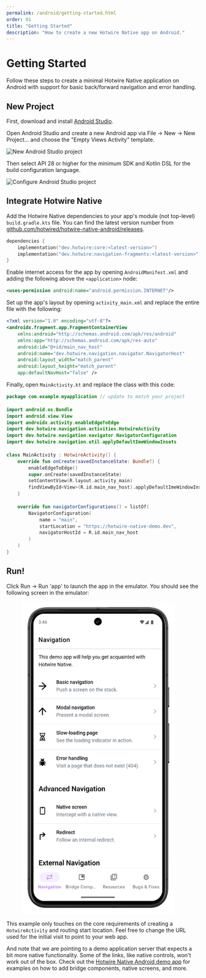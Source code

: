 ```yaml
---
permalink: /android/getting-started.html
order: 01
title: "Getting Started"
description: "How to create a new Hotwire Native app on Android."
---
```


# Getting Started

Follow these steps to create a minimal Hotwire Native application on Android with support for basic back/forward navigation and error handling.

## New Project

First, download and install [Android Studio](https://developer.android.com/studio).

Open Android Studio and create a new Android app via File → New → New Project... and choose the "Empty Views Activity" template.

<img src="/assets/new-android-studio-project.png" class="border" width="600" alt="New Android Studio project" />

Then select API 28 or higher for the minimum SDK and Kotlin DSL for the build configuration language.

<img src="/assets/android-studio-project-options.png" class="border" width="600" alt="Configure Android Studio project" />

## Integrate Hotwire Native

Add the Hotwire Native dependencies to your app's module (not top-level) `build.gradle.kts` file. You can find the latest version number from [github.com/hotwired/hotwire-native-android/releases](https://github.com/hotwired/hotwire-native-android/releases).

```kotlin
dependencies {
    implementation("dev.hotwire:core:<latest-version>")
    implementation("dev.hotwire:navigation-fragments:<latest-version>")
}
```

Enable internet access for the app by opening `AndroidManifest.xml` and adding the following above the `<application>` node:

```xml
<uses-permission android:name="android.permission.INTERNET"/>
```

Set up the app's layout by opening `activity_main.xml` and replace the entire file with the following:

```xml
<?xml version="1.0" encoding="utf-8"?>
<androidx.fragment.app.FragmentContainerView
    xmlns:android="http://schemas.android.com/apk/res/android"
    xmlns:app="http://schemas.android.com/apk/res-auto"
    android:id="@+id/main_nav_host"
    android:name="dev.hotwire.navigation.navigator.NavigatorHost"
    android:layout_width="match_parent"
    android:layout_height="match_parent"
    app:defaultNavHost="false" />
```

Finally, open `MainActivity.kt` and replace the class with this code:

```kotlin
package com.example.myapplication // update to match your project

import android.os.Bundle
import android.view.View
import androidx.activity.enableEdgeToEdge
import dev.hotwire.navigation.activities.HotwireActivity
import dev.hotwire.navigation.navigator.NavigatorConfiguration
import dev.hotwire.navigation.util.applyDefaultImeWindowInsets

class MainActivity : HotwireActivity() {
    override fun onCreate(savedInstanceState: Bundle?) {
        enableEdgeToEdge()
        super.onCreate(savedInstanceState)
        setContentView(R.layout.activity_main)
        findViewById<View>(R.id.main_nav_host).applyDefaultImeWindowInsets()
    }

    override fun navigatorConfigurations() = listOf(
        NavigatorConfiguration(
            name = "main",
            startLocation = "https://hotwire-native-demo.dev",
            navigatorHostId = R.id.main_nav_host
        )
    )
}
```

## Run!

Click Run → Run 'app' to launch the app in the emulator. You should see the following screen in the emulator:

<figure>
    <img src="/assets/android-hotwire-native-demo.png" width="400" alt="Hotwire Native demo app" />
</figure>

This example only touches on the core requirements of creating a `HotwireActivity` and routing start location. Feel free to change the URL used for the initial visit to point to your web app.

And note that we are pointing to a demo application server that expects a bit more native functionality. Some of the links, like native controls, won't work out of the box. Check out the [Hotwire Native Android demo app](https://github.com/hotwired/hotwire-native-android/tree/main/demo) for examples on how to add bridge components, native screens, and more.
